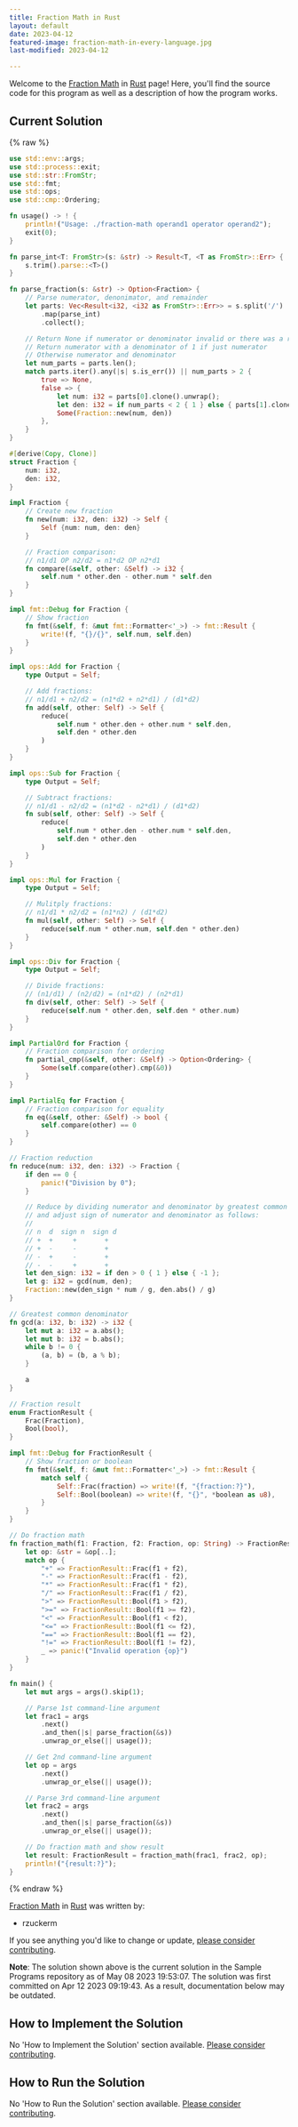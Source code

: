 ```yaml
---
title: Fraction Math in Rust
layout: default
date: 2023-04-12
featured-image: fraction-math-in-every-language.jpg
last-modified: 2023-04-12

---
```


Welcome to the [Fraction Math](https://rzuckerm.github.io/sample-programs-website-copy/projects/fraction-math) in [Rust](https://rzuckerm.github.io/sample-programs-website-copy/languages/rust) page! Here, you'll find the source code for this program as well as a description of how the program works.

## Current Solution

{% raw %}

```rust
use std::env::args;
use std::process::exit;
use std::str::FromStr;
use std::fmt;
use std::ops;
use std::cmp::Ordering;

fn usage() -> ! {
    println!("Usage: ./fraction-math operand1 operator operand2");
    exit(0);
}

fn parse_int<T: FromStr>(s: &str) -> Result<T, <T as FromStr>::Err> {
    s.trim().parse::<T>()
}

fn parse_fraction(s: &str) -> Option<Fraction> {
    // Parse numerator, denonimator, and remainder
    let parts: Vec<Result<i32, <i32 as FromStr>::Err>> = s.split('/')
        .map(parse_int)
        .collect();

    // Return None if numerator or denominator invalid or there was a remainder
    // Return numerator with a denominator of 1 if just numerator
    // Otherwise numerator and denominator
    let num_parts = parts.len();
    match parts.iter().any(|s| s.is_err()) || num_parts > 2 {
        true => None,
        false => {
            let num: i32 = parts[0].clone().unwrap();
            let den: i32 = if num_parts < 2 { 1 } else { parts[1].clone().unwrap() };
            Some(Fraction::new(num, den))
        },
    }
}

#[derive(Copy, Clone)]
struct Fraction {
    num: i32,
    den: i32,
}

impl Fraction {
    // Create new fraction
    fn new(num: i32, den: i32) -> Self {
        Self {num: num, den: den}
    }

    // Fraction comparison:
    // n1/d1 OP n2/d2 = n1*d2 OP n2*d1
    fn compare(&self, other: &Self) -> i32 {
        self.num * other.den - other.num * self.den
    }
}

impl fmt::Debug for Fraction {
    // Show fraction
    fn fmt(&self, f: &mut fmt::Formatter<'_>) -> fmt::Result {
        write!(f, "{}/{}", self.num, self.den)
    }
}

impl ops::Add for Fraction {
    type Output = Self;

    // Add fractions:
    // n1/d1 + n2/d2 = (n1*d2 + n2*d1) / (d1*d2)
    fn add(self, other: Self) -> Self {
        reduce(
            self.num * other.den + other.num * self.den,
            self.den * other.den
        )
    }
}

impl ops::Sub for Fraction {
    type Output = Self;

    // Subtract fractions:
    // n1/d1 - n2/d2 = (n1*d2 - n2*d1) / (d1*d2)
    fn sub(self, other: Self) -> Self {
        reduce(
            self.num * other.den - other.num * self.den,
            self.den * other.den
        )
    }
}

impl ops::Mul for Fraction {
    type Output = Self;

    // Mulitply fractions:
    // n1/d1 * n2/d2 = (n1*n2) / (d1*d2)
    fn mul(self, other: Self) -> Self {
        reduce(self.num * other.num, self.den * other.den)
    }
}

impl ops::Div for Fraction {
    type Output = Self;

    // Divide fractions:
    // (n1/d1) / (n2/d2) = (n1*d2) / (n2*d1)
    fn div(self, other: Self) -> Self {
        reduce(self.num * other.den, self.den * other.num)
    }
}

impl PartialOrd for Fraction {
    // Fraction comparison for ordering
    fn partial_cmp(&self, other: &Self) -> Option<Ordering> {
        Some(self.compare(other).cmp(&0))
    }
}

impl PartialEq for Fraction {
    // Fraction comparison for equality
    fn eq(&self, other: &Self) -> bool {
        self.compare(other) == 0
    }
}

// Fraction reduction
fn reduce(num: i32, den: i32) -> Fraction {
    if den == 0 {
        panic!("Division by 0");
    }

    // Reduce by dividing numerator and denominator by greatest common denominator,
    // and adjust sign of numerator and denominator as follows:
    //
    // n  d  sign n  sign d
    // +  +     +       +
    // +  -     -       +
    // -  +     -       +
    // -  -     +       +
    let den_sign: i32 = if den > 0 { 1 } else { -1 };
    let g: i32 = gcd(num, den);
    Fraction::new(den_sign * num / g, den.abs() / g)
}

// Greatest common denominator
fn gcd(a: i32, b: i32) -> i32 {
    let mut a: i32 = a.abs();
    let mut b: i32 = b.abs();
    while b != 0 {
        (a, b) = (b, a % b);
    }

    a
}

// Fraction result
enum FractionResult {
    Frac(Fraction),
    Bool(bool),
}

impl fmt::Debug for FractionResult {
    // Show fraction or boolean
    fn fmt(&self, f: &mut fmt::Formatter<'_>) -> fmt::Result {
        match self {
            Self::Frac(fraction) => write!(f, "{fraction:?}"),
            Self::Bool(boolean) => write!(f, "{}", *boolean as u8),
        }
    }
}

// Do fraction math
fn fraction_math(f1: Fraction, f2: Fraction, op: String) -> FractionResult {
    let op: &str = &op[..];
    match op {
        "+" => FractionResult::Frac(f1 + f2),
        "-" => FractionResult::Frac(f1 - f2),
        "*" => FractionResult::Frac(f1 * f2),
        "/" => FractionResult::Frac(f1 / f2),
        ">" => FractionResult::Bool(f1 > f2),
        ">=" => FractionResult::Bool(f1 >= f2),
        "<" => FractionResult::Bool(f1 < f2),
        "<=" => FractionResult::Bool(f1 <= f2),
        "==" => FractionResult::Bool(f1 == f2),
        "!=" => FractionResult::Bool(f1 != f2),
        _ => panic!("Invalid operation {op}")
    }
}

fn main() {
    let mut args = args().skip(1);

    // Parse 1st command-line argument
    let frac1 = args
        .next()
        .and_then(|s| parse_fraction(&s))
        .unwrap_or_else(|| usage());

    // Get 2nd command-line argument
    let op = args
        .next()
        .unwrap_or_else(|| usage());

    // Parse 3rd command-line argument
    let frac2 = args
        .next()
        .and_then(|s| parse_fraction(&s))
        .unwrap_or_else(|| usage());

    // Do fraction math and show result
    let result: FractionResult = fraction_math(frac1, frac2, op);
    println!("{result:?}");
}
```

{% endraw %}

[Fraction Math](https://rzuckerm.github.io/sample-programs-website-copy/projects/fraction-math) in [Rust](https://rzuckerm.github.io/sample-programs-website-copy/languages/rust) was written by:

- rzuckerm

If you see anything you'd like to change or update, [please consider contributing](https://github.com/TheRenegadeCoder/sample-programs).

**Note**: The solution shown above is the current solution in the Sample Programs repository as of May 08 2023 19:53:07. The solution was first committed on Apr 12 2023 09:19:43. As a result, documentation below may be outdated.

## How to Implement the Solution

No 'How to Implement the Solution' section available. [Please consider contributing](https://github.com/TheRenegadeCoder/sample-programs-website).

## How to Run the Solution

No 'How to Run the Solution' section available. [Please consider contributing](https://github.com/TheRenegadeCoder/sample-programs-website).